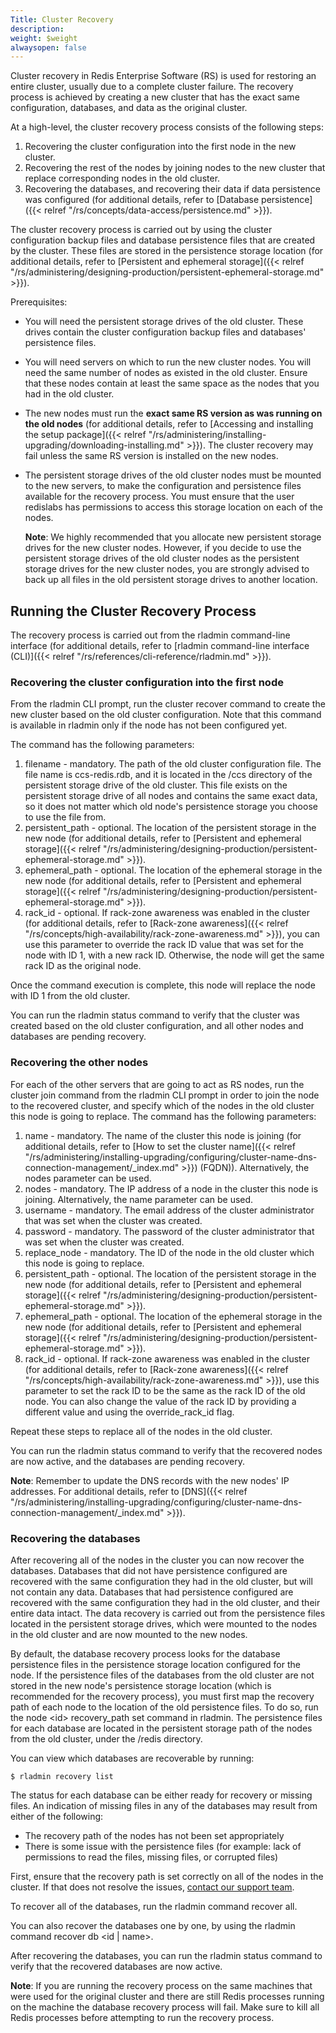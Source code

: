 ```yaml
---
Title: Cluster Recovery
description: 
weight: $weight
alwaysopen: false
---
```

Cluster recovery in Redis Enterprise Software (RS) is used for restoring
an entire cluster, usually due to a complete cluster failure. The
recovery process is achieved by creating a new cluster that has the
exact same configuration, databases, and data as the original cluster.

At a high-level, the cluster recovery process consists of the following
steps:

1.  Recovering the cluster configuration into the first node in the new
    cluster.
2.  Recovering the rest of the nodes by joining nodes to the new cluster
    that replace corresponding nodes in the old cluster.
3.  Recovering the databases, and recovering their data if data
    persistence was configured (for additional details, refer to
    [Database
    persistence]({{< relref "/rs/concepts/data-access/persistence.md" >}}).

The cluster recovery process is carried out by using the cluster
configuration backup files and database persistence files that are
created by the cluster. These files are stored in the persistence
storage location (for additional details, refer to [Persistent and
ephemeral
storage]({{< relref "/rs/administering/designing-production/persistent-ephemeral-storage.md" >}}).

Prerequisites:

-   You will need the persistent storage drives of the old cluster.
    These drives contain the cluster configuration backup files and
    databases' persistence files.
-   You will need servers on which to run the new cluster nodes. You
    will need the same number of nodes as existed in the old cluster.
    Ensure that these nodes contain at least the same space as the nodes
    that you had in the old cluster.
-   The new nodes must run the **exact same RS version as was running on
    the old nodes** (for additional details, refer to [Accessing and
    installing the setup
    package]({{< relref "/rs/administering/installing-upgrading/downloading-installing.md" >}}).
    The cluster recovery may fail unless the same RS version is
    installed on the new nodes.
-   The persistent storage drives of the old cluster nodes must be
    mounted to the new servers, to make the configuration and
    persistence files available for the recovery process. You must
    ensure that the user redislabs has permissions to access this
    storage location on each of the nodes.

    **Note**: We highly recommended that you allocate new persistent
    storage drives for the new cluster nodes. However, if you decide to
    use the persistent storage drives of the old cluster nodes as the
    persistent storage drives for the new cluster nodes, you are
    strongly advised to back up all files in the old persistent storage
    drives to another location.

## Running the Cluster Recovery Process

The recovery process is carried out from the rladmin command-line
interface (for additional details, refer to [rladmin command-line
interface
(CLI)]({{< relref "/rs/references/cli-reference/rladmin.md" >}}).

### Recovering the cluster configuration into the first node

From the rladmin CLI prompt, run the cluster recover command to create
the new cluster based on the old cluster configuration. Note that this
command is available in rladmin only if the node has not been configured
yet.

The command has the following parameters:

1.  filename - mandatory. The path of the old cluster configuration
    file. The file name is ccs-redis.rdb, and it is located in the /ccs
    directory of the persistent storage drive of the old cluster. This
    file exists on the persistent storage drive of all nodes and
    contains the same exact data, so it does not matter which old node's
    persistence storage you choose to use the file from.
2.  persistent\_path - optional. The location of the persistent storage
    in the new node (for additional details, refer to [Persistent and
    ephemeral
    storage]({{< relref "/rs/administering/designing-production/persistent-ephemeral-storage.md" >}}).
3.  ephemeral\_path - optional. The location of the ephemeral storage
    in the new node (for additional details, refer to [Persistent and
    ephemeral
    storage]({{< relref "/rs/administering/designing-production/persistent-ephemeral-storage.md" >}}).
4.  rack\_id - optional. If rack-zone awareness was enabled in the
    cluster (for additional details, refer to [Rack-zone
    awareness]({{< relref "/rs/concepts/high-availability/rack-zone-awareness.md" >}}),
    you can use this parameter to override the rack ID value that was
    set for the node with ID 1, with a new rack ID. Otherwise, the node
    will get the same rack ID as the original node.

Once the command execution is complete, this node will replace the node
with ID 1 from the old cluster.

You can run the rladmin status command to verify that the cluster was
created based on the old cluster configuration, and all other nodes and
databases are pending recovery.

### Recovering the other nodes

For each of the other servers that are going to act as RS nodes, run the
cluster join command from the rladmin CLI prompt in order to join the
node to the recovered cluster, and specify which of the nodes in the old
cluster this node is going to replace. The command has the following
parameters:

1.  name - mandatory. The name of the cluster this node is joining (for
    additional details, refer to [How to set the cluster
    name]({{< relref "/rs/administering/installing-upgrading/configuring/cluster-name-dns-connection-management/_index.md" >}})
    (FQDN)). Alternatively, the nodes parameter can be used.
2.  nodes - mandatory. The IP address of a node in the cluster this
    node is joining. Alternatively, the name parameter can be used.
3.  username - mandatory. The email address of the cluster
    administrator that was set when the cluster was created.
4.  password - mandatory. The password of the cluster administrator
    that was set when the cluster was created.
5.  replace\_node - mandatory. The ID of the node in the old cluster
    which this node is going to replace.
6.  persistent\_path - optional. The location of the persistent storage
    in the new node (for additional details, refer to [Persistent and
    ephemeral
    storage]({{< relref "/rs/administering/designing-production/persistent-ephemeral-storage.md" >}}).
7.  ephemeral\_path - optional. The location of the ephemeral storage
    in the new node (for additional details, refer to [Persistent and
    ephemeral
    storage]({{< relref "/rs/administering/designing-production/persistent-ephemeral-storage.md" >}}).
8.  rack\_id - optional. If rack-zone awareness was enabled in the
    cluster (for additional details, refer to [Rack-zone
    awareness]({{< relref "/rs/concepts/high-availability/rack-zone-awareness.md" >}}),
    use this parameter to set the rack ID to be the same as the rack ID
    of the old node. You can also change the value of the rack ID by
    providing a different value and using the override\_rack\_id flag.

Repeat these steps to replace all of the nodes in the old cluster.

You can run the rladmin status command to verify that the recovered
nodes are now active, and the databases are pending recovery.

**Note**: Remember to update the DNS records with the new nodes' IP
addresses. For additional details, refer to
[DNS]({{< relref "/rs/administering/installing-upgrading/configuring/cluster-name-dns-connection-management/_index.md" >}}).

### Recovering the databases

After recovering all of the nodes in the cluster you can now recover the
databases. Databases that did not have persistence configured are
recovered with the same configuration they had in the old cluster, but
will not contain any data. Databases that had persistence configured are
recovered with the same configuration they had in the old cluster, and
their entire data intact. The data recovery is carried out from the
persistence files located in the persistent storage drives, which were
mounted to the nodes in the old cluster and are now mounted to the new
nodes.

By default, the database recovery process looks for the database
persistence files in the persistence storage location configured for the
node. If the persistence files of the databases from the old cluster are
not stored in the new node's persistence storage location (which is
recommended for the recovery process), you must first map the recovery
path of each node to the location of the old persistence files. To do
so, run the node \<id\> recovery\_path set command in rladmin. The
persistence files for each database are located in the persistent
storage path of the nodes from the old cluster, under the /redis
directory.

You can view which databases are recoverable by running:

``` {style="border: 2px solid #ddd; background-color: #333; color: #fff; padding: 10px; -webkit-font-smoothing: auto;"}
$ rladmin recovery list
```

The status for each database can be either ready for recovery or missing
files. An indication of missing files in any of the databases may result
from either of the following:

-   The recovery path of the nodes has not been set appropriately
-   There is some issue with the persistence files (for example: lack of
    permissions to read the files, missing files, or corrupted files)

First, ensure that the recovery path is set correctly on all of the
nodes in the cluster. If that does not resolve the issues, [contact our
support team](mailto:support@redislabs.com).

To recover all of the databases, run the rladmin command recover all.

You can also recover the databases one by one, by using the rladmin
command recover db \<id \| name\>.

After recovering the databases, you can run the rladmin status command
to verify that the recovered databases are now active.

**Note**: If you are running the recovery process on the same machines
that were used for the original cluster and there are still Redis
processes running on the machine the database recovery process will
fail. Make sure to kill all Redis processes before attempting to run the
recovery process.
